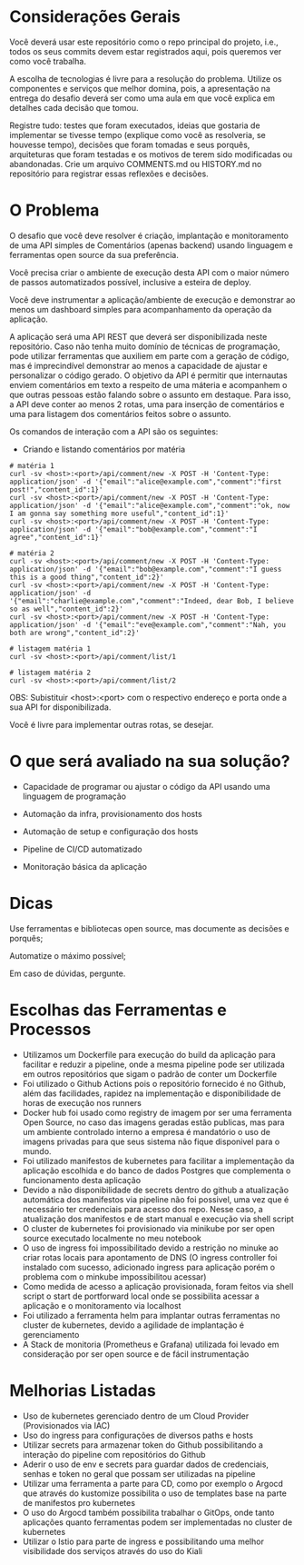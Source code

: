 # Considerações Gerais

Você deverá usar este repositório como o repo principal do projeto, i.e., todos os seus commits devem estar registrados aqui, pois queremos ver como você trabalha.

A escolha de tecnologias é livre para a resolução do problema. Utilize os componentes e serviços que melhor domina, pois, a apresentação na entrega do desafio deverá ser como uma aula em que você explica em detalhes cada decisão que tomou.

Registre tudo: testes que foram executados, ideias que gostaria de implementar se tivesse tempo (explique como você as resolveria, se houvesse tempo), decisões que foram tomadas e seus porquês, arquiteturas que foram testadas e os motivos de terem sido modificadas ou abandonadas. Crie um arquivo COMMENTS.md ou HISTORY.md no repositório para registrar essas reflexões e decisões.


# O Problema

O desafio que você deve resolver é criação, implantação e monitoramento de uma API simples de Comentários (apenas backend) usando linguagem e ferramentas open source da sua preferência. 

Você precisa criar o ambiente de execução desta API com o maior número de passos automatizados possível, inclusive a esteira de deploy. 

Você deve instrumentar a aplicação/ambiente de execução e demonstrar ao menos um dashboard simples para acompanhamento da operação da aplicação. 

A aplicação será uma API REST que deverá ser disponibilizada neste repositório. Caso não tenha muito domínio de técnicas de programação, pode utilizar ferramentas que auxiliem em parte com a geração de código, mas é imprecindível demonstrar ao menos a capacidade de ajustar e personalizar o código gerado. O objetivo da API é permitir que internautas enviem comentários em texto a respeito de uma máteria e acompanhem o que outras pessoas estão falando sobre o assunto em destaque. Para isso, a API deve conter ao menos 2 rotas, uma para inserção de comentários e uma para listagem dos comentários feitos sobre o assunto. 

Os comandos de interação com a API são os seguintes:

* Criando e listando comentários por matéria

```
# matéria 1
curl -sv <host>:<port>/api/comment/new -X POST -H 'Content-Type: application/json' -d '{"email":"alice@example.com","comment":"first post!","content_id":1}'
curl -sv <host>:<port>/api/comment/new -X POST -H 'Content-Type: application/json' -d '{"email":"alice@example.com","comment":"ok, now I am gonna say something more useful","content_id":1}'
curl -sv <host>:<port>/api/comment/new -X POST -H 'Content-Type: application/json' -d '{"email":"bob@example.com","comment":"I agree","content_id":1}'

# matéria 2
curl -sv <host>:<port>/api/comment/new -X POST -H 'Content-Type: application/json' -d '{"email":"bob@example.com","comment":"I guess this is a good thing","content_id":2}'
curl -sv <host>:<port>/api/comment/new -X POST -H 'Content-Type: application/json' -d '{"email":"charlie@example.com","comment":"Indeed, dear Bob, I believe so as well","content_id":2}'
curl -sv <host>:<port>/api/comment/new -X POST -H 'Content-Type: application/json' -d '{"email":"eve@example.com","comment":"Nah, you both are wrong","content_id":2}'

# listagem matéria 1
curl -sv <host>:<port>/api/comment/list/1

# listagem matéria 2
curl -sv <host>:<port>/api/comment/list/2
```
OBS: Subistituir \<host\>:\<port\> com o respectivo endereço e porta onde a sua API for disponibilizada. 

Você é livre para implementar outras rotas, se desejar.


# O que será avaliado na sua solução?

* Capacidade de programar ou ajustar o código da API usando uma linguagem de programação

* Automação da infra, provisionamento dos hosts 

* Automação de setup e configuração dos hosts

* Pipeline de CI/CD automatizado

* Monitoração básica da aplicação 


# Dicas

Use ferramentas e bibliotecas open source, mas documente as decisões e porquês;

Automatize o máximo possível;

Em caso de dúvidas, pergunte.

# Escolhas das Ferramentas e Processos

* Utilizamos um Dockerfile para execução do build da aplicação para facilitar e reduzir a pipeline, onde a mesma pipeline pode ser utilizada em outros repositórios que sigam o padrão de conter um Dockerfile
* Foi utilizado o Github Actions pois o repositório fornecido é no Github, além das facilidades, rapidez na implementação e disponibilidade de horas de execução nos runners
* Docker hub foi usado como registry de imagem por ser uma ferramenta Open Source, no caso das imagens geradas estão publicas, mas para um ambiente controlado interno a empresa é mandatório o uso de imagens privadas para que seus sistema não fique disponivel para o mundo.
* Foi utilizado manifestos de kubernetes para facilitar a implementação da aplicação escolhida e do banco de dados Postgres que complementa o funcionamento desta aplicação
* Devido a não disponibilidade de secrets dentro do github a atualização automática dos manifestos via pipeline não foi possivel, uma vez que é necessário ter credenciais para acesso dos repo. Nesse caso, a atualização dos manifestos e de start manual e execução via shell script
* O cluster de kubernetes foi provisionado via minikube por ser open source executado localmente no meu notebook
* O uso de ingress foi impossibilitado devido a restrição no minuke ao criar rotas locais para apontamento de DNS (O ingress controller foi instalado com sucesso, adicionado ingress para aplicação porém o problema com o minkube impossibilitou acessar)
* Como medida de acesso a aplicação provisionada, foram feitos via shell script o start de portforward local onde se possibilita acessar a aplicação e o monitoramento via localhost
* Foi utilizado a ferramenta helm para implantar outras ferramentas no cluster de kubernetes, devido a agilidade de implantação é gerenciamento
* A Stack de monitoria (Prometheus e Grafana) utilizada foi levado em consideração por ser open source e de fácil instrumentação



# Melhorias Listadas

* Uso de kubernetes gerenciado dentro de um Cloud Provider (Provisionados via IAC)
* Uso do ingress para configurações de diversos paths e hosts
* Utilizar secrets para armazenar token do Github possibilitando a interação do pipeline com repositórios do Github
* Aderir o uso de env e secrets para guardar dados de credenciais, senhas e token no geral que possam ser utilizadas na pipeline
* Utilizar uma ferramenta a parte para CD, como por exemplo o Argocd que através do kustomize possibilita o uso de templates base na parte de manifestos pro kubernetes
* O uso do Argocd também possibilita trabalhar o GitOps, onde tanto aplicações quanto ferramentas podem ser implementadas no cluster de kubernetes
* Utilizar o Istio para parte de ingress e possibilitando uma melhor visibilidade dos serviços através do uso do Kiali
